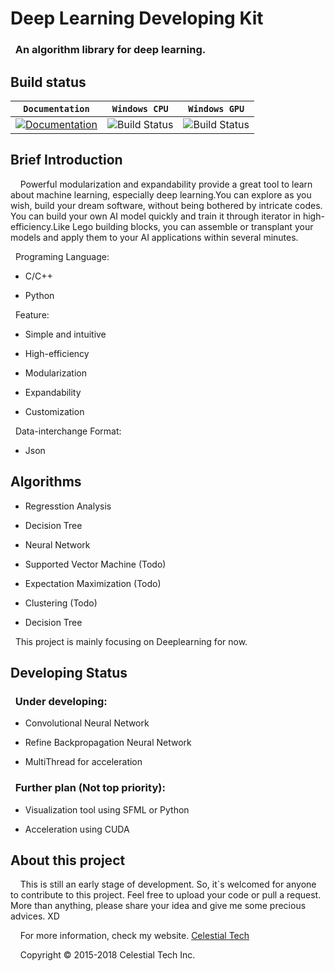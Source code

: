 <h1>Deep Learning Developing Kit</h1>
<h3>&nbsp;&nbsp;An algorithm library for deep learning.</h3>

<h2>Build status</h2>

| **`Documentation`** | **`Windows CPU`** | **`Windows GPU`** |
|-----------------|---------------------|------------------|
| [![Documentation](https://img.shields.io/badge/api-reference-blue.svg)](https://www.tianshicangxie.com/deeplearningdevelopingkit/apidoc) | ![Build Status](https://img.shields.io/badge/build-success-brightgreen.svg) | ![Build Status](https://img.shields.io/vso/build/larsbrinkhoff/953a34b9-5966-4923-a48a-c41874cfb5f5/1.svg)

<h2>Brief Introduction</h2>
<p>&nbsp;&nbsp;&nbsp;&nbsp;Powerful modularization and expandability provide a great tool to learn about machine learning, especially deep learning.You can explore as you wish, build your dream software, without being bothered by intricate codes. You can build your own AI model quickly and train it through iterator in high-efficiency.Like Lego building blocks, you can assemble or transplant your models and apply them to your AI applications within several minutes.</p> 

<p>&nbsp;&nbsp;Programing Language:</p> 
<ul>
    <li><p>C/C++</p></li>
    <li><p>Python</p></li>
</ul>


 <p>&nbsp;&nbsp;Feature:</p> 
<ul>
    <li><p>Simple and intuitive</p></li>
    <li><p>High-efficiency</p></li>
    <li><p>Modularization</p></li>
    <li><p>Expandability</p></li>
    <li><p>Customization</p></li>
</ul>

<p>&nbsp;&nbsp;Data-interchange Format:</p>
<ul>
    <li><p>Json</p></li>
</ul>

<h2>Algorithms</h2>
<ul>
    <li><p>Regresstion Analysis</p></li>
    <li><p>Decision Tree</p></li>
    <li><p>Neural Network</p></li>
    <li><p>Supported Vector Machine (Todo)</p></li>
    <li><p>Expectation Maximization (Todo)</p></li>
    <li><p>Clustering (Todo)</p></li>
    <li><p>Decision Tree</p></li>
</ul>
<p>&nbsp;&nbsp;This project is mainly focusing on Deeplearning for now. </p>

<h2>Developing Status</h2>

<h3>&nbsp;&nbsp;Under developing:</h3>
<ul>
    <li><p>Convolutional Neural Network</p></li>
    <li><p>Refine Backpropagation Neural Network</p></li>
    <li><p>MultiThread for acceleration</p></li>
</ul>

<h3>&nbsp;&nbsp;Further plan (Not top priority):</h3>
<ul>
    <li><p>Visualization tool using SFML or Python</p></li>
    <li><p>Acceleration using CUDA</p></li>
</ul>

<h2>About this project</h2>
<p>&nbsp;&nbsp;&nbsp;&nbsp;This is still an early stage of development. So, it`s welcomed for anyone to contribute to this project. Feel free to upload your code or pull a request. More than anything, please share your idea and give me some precious advices. XD</p>

<p>&nbsp;&nbsp;&nbsp;&nbsp;For more information, check my website.
<a href="www.tianshicangxie.com" target="_blank">Celestial Tech</a></p>

<p>&nbsp;&nbsp;&nbsp;&nbsp;Copyright  © 2015-2018 Celestial Tech Inc.</p>
